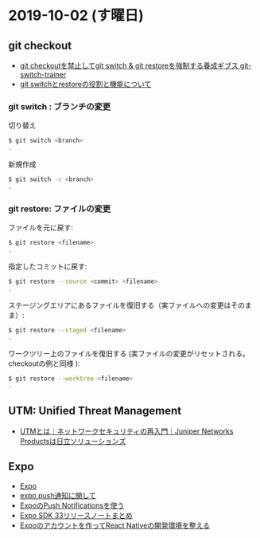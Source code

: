 # 2019-10-02 (す曜日)

## git checkout

- [git checkoutを禁止してgit switch & git restoreを強制する養成ギブス git-switch-trainer](https://qiita.com/sonatard/items/a6dc4909e683608ab0c3)
- [git switchとrestoreの役割と機能について](https://qiita.com/yukibear/items/4f88a5c0e4b1801ee952)

### git switch : ブランチの変更

切り替え

~~~bash
$ git switch <branch>
.
~~~

新規作成

~~~bash
$ git switch -c <branch>
.
~~~

### git restore: ファイルの変更

ファイルを元に戻す:

~~~bash
$ git restore <filename>
.
~~~

指定したコミットに戻す:

~~~bash
$ git restore --source <commit> <filename>
.
~~~

ステージングエリアにあるファイルを復旧する（実ファイルへの変更はそのまま）:

~~~bash
$ git restore --staged <filename>
.
~~~

ワークツリー上のファイルを復旧する (実ファイルの変更がリセットされる。checkoutの例と同様 ):

~~~bash
$ git restore --worktree <filename>
.
~~~


## UTM: Unified Threat Management

- [UTMとは｜ネットワークセキュリティの再入門｜Juniper Networks Productsは日立ソリューションズ](https://www.hs-juniperproducts.jp/check/utm.html)

## Expo

- [Expo](https://expo.io/)
- [expo push通知に関して](https://qiita.com/Daiki_k21/items/3dbf445526e2d90d65e7)
- [ExpoのPush Notificationsを使う](https://qiita.com/zaburo/items/e04c1698694c6018a731)
- [Expo SDK 33リリースノートまとめ](https://qiita.com/kaba/items/a9291b5acf9aecc311f9)
- [Expoのアカウントを作ってReact Nativeの開発環境を整える](https://qiita.com/hitotch/items/ea4de1ed408a9ca14fce)
